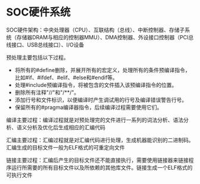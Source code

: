 # SOC硬件系统

SOC硬件架构：中央处理器（CPU）、互联结构（总线）、中断控制器、存储子系统（存储器DRAM与相应的控制器MMU）、DMA控制器、外设接口控制器（PCI总线接口、USB总线接口）、I/O设备

预处理主要包括以下过程。 

* 将所有的#define删除，并展开所有的宏定义，处理所有的条件预编译指令，比如#if、#ifdef、#elif、#else和#endif等。 
* 处理#include预编译指令，将被包含的文件插入该预编译指令的位置。 
* 删除所有注释"//"和"/**/"。
* 添加行号和文件标识，以便编译时产生调试用的行号及编译错误警告行号。 
* 保留所有的#pragma编译器指令，后续编译过程需要使用它们。

编译主要过程：编译过程就是对预处理完的文件进行一系列的词法分析、语法分析、语义分析及优化后生成相应的汇编代码

汇编主要过程：汇编过程就是对汇编代码进行处理，生成机器能识别的二进制码。汇编生成的目标文件一般为ELF格式的可重定向文件

链接主要过程：汇编后产生的目标文件还不能直接执行，需要使用链接器来链接程序运行所需要的所有目标文件以及所依赖的其他库文件。链接生成一个ELF格式的可执行文件
